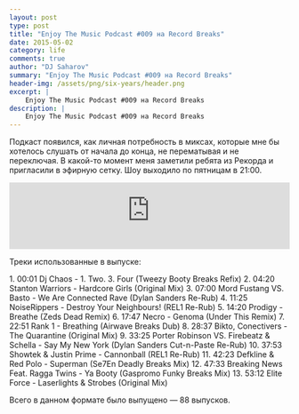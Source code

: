 ```yaml
---
layout: post
type: post
title: "Enjoy The Music Podcast #009 на Record Breaks"
date: 2015-05-02
category: life
comments: true
author: "DJ Saharov"
summary: "Enjoy The Music Podcast #009 на Record Breaks"
header-img: /assets/png/six-years/header.png
excerpt: |
    Enjoy The Music Podcast #009 на Record Breaks
description: |
    Enjoy The Music Podcast #009 на Record Breaks
---
```


<p>
<span class="firstcharacter">П</span>одкаст появился, как личная потребность в миксах, которые мне бы хотелось слушать от начала до конца, не перематывая и не переключая. В какой-то момент меня заметили ребята из Рекорда и пригласили в эфирную сетку. Шоу выходило по пятницам в 21:00.
</p>

<iframe width="100%" height="120" src="https://player-widget.mixcloud.com/widget/iframe/?hide_cover=1&feed=%2Fdjsaharovofficial%2Fdj-saharov-enjoy-the-music-podcast-009%2F" frameborder="0" allow="encrypted-media; fullscreen; autoplay; idle-detection; speaker-selection; web-share;" ></iframe>

<p>Треки использованные в выпуске:</p>
1. 00:01 Dj Chaos - 1. Two. 3. Four (Tweezy Booty Breaks Refix)
2. 04:20 Stanton Warriors - Hardcore Girls (Original Mix)
3. 07:00 Mord Fustang VS. Basto - We Are Connected Rave (Dylan Sanders Re-Rub)
4. 11:25 NoiseRippers - Destroy Your Neighbours! (REL1 Re-Rub)
5. 14:20 Prodigy - Breathe (Zeds Dead Remix)
6. 17:47 Necro - Genoma (Under This Remix)
7. 22:51 Rank 1 - Breathing (Airwave Breaks Dub)
8. 28:37 Bikto, Conectivers - The Quarantine (Original Mix)
9. 33:25 Porter Robinson VS. Firebeatz & Schella - Say My New York (Dylan Sanders Cut-n-Paste Re-Rub)
10. 37:53 Showtek & Justin Prime - Cannonball (REL1 Re-Rub)
11. 42:23 Defkline & Red Polo - Superman (Se7En Deadly Breaks Mix)
12. 47:33 Breaking News Feat. Ragga Twins - Ya Booty (Gaspromo Funky Breaks Mix)
13. 53:12 Elite Force - Laserlights & Strobes (Original Mix)

<p>Всего в данном формате было выпущено &mdash; 88 выпусков.</p>
